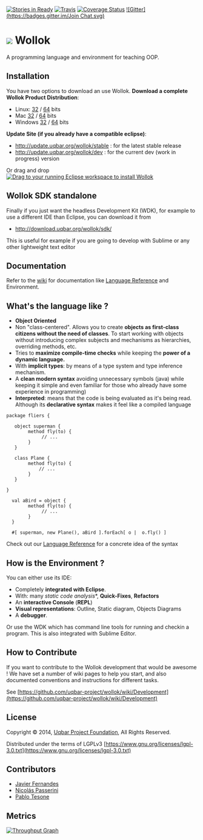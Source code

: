 [![Stories in Ready](https://badge.waffle.io/uqbar-project/wollok.png?label=ready&title=Ready)](https://waffle.io/uqbar-project/wollok)
[![Travis](https://travis-ci.org/uqbar-project/wollok.svg?branch=master)](https://travis-ci.org/uqbar-project/wollok?branch=master)
[![Coverage Status](https://coveralls.io/repos/uqbar-project/wollok/badge.svg?branch=master)](https://coveralls.io/r/uqbar-project/wollok?branch=master)
[![Gitter](https://badges.gitter.im/Join Chat.svg)](https://gitter.im/uqbar-project/wollok?utm_source=badge&utm_medium=badge&utm_campaign=pr-badge&utm_content=badge)

<h1>
<img src="https://github.com/uqbar-project/wollok/blob/master/org.uqbar.project.wollok.ui/icons/wollok-logo-64.fw.png?raw=true"/> Wollok
</h1>

A programming language and environment for teaching OOP.

## Installation ##

You have two options to download an use Wollok.
**Download a complete Wollok Product Distribution**:

* Linux: [32](http://download.uqbar.org/wollok/products/stable/wollok-linux.gtk.x86.zip) / [64](http://download.uqbar.org/wollok/products/stable/wollok-linux.gtk.x86_64.zip) bits
* Mac [32](http://download.uqbar.org/wollok/products/stable/wollok-macosx.cocoa.x86.zip) / [64](http://download.uqbar.org/wollok/products/stable/wollok-macosx.cocoa.x86_64.zip) bits
* Windows [32](http://download.uqbar.org/wollok/products/stable/wollok-win32.win32.x86.zip) / [64](http://download.uqbar.org/wollok/products/stable/wollok-win32.win32.x86_64.zip) bits

**Update Site (if you already have a compatible eclipse)**:
* http://update.uqbar.org/wollok/stable : for the latest stable release
* http://update.uqbar.org/wollok/dev : for the current dev (work in progress) version

Or drag and drop <a href="http://marketplace.eclipse.org/marketplace-client-intro?mpc_install=2420552" class="drag" title="Drag to your running Eclipse workspace to install Wollok"><img src="https://marketplace.eclipse.org/sites/all/themes/solstice/_themes/solstice_marketplace/public/images/btn-install.png" alt="Drag to your running Eclipse workspace to install Wollok" /></a>

## Wollok SDK standalone ##

Finally if you just want the headless Development Kit (WDK), for example to use a different IDE than Eclipse, you can download it from

* http://download.uqbar.org/wollok/sdk/

This is useful for example if you are going to develop with Sublime or any other lightweight text editor

## Documentation ##

Refer to the [wiki](https://github.com/uqbar-project/wollok/wiki/Home) for documentation like [Language Reference](https://github.com/uqbar-project/wollok/wiki/LanguageReference) and Environment.

## What's the language like ? ##

* **Object Oriented**
* Non "class-centered". Allows you to create **objects as first-class citizens without the need of classes**. To start working with objects without introducing complex subjects and mechanisms as hierarchies, overriding methods, etc.
* Tries to **maximize compile-time checks** while keeping the **power of a dynamic language.**
* With **implicit types**: by means of a type system and type inference mechanism.
* A **clean modern syntax** avoiding unnecessary symbols (java) while keeping it simple and even familiar for those who already have some experience in programming) 
* **Interpreted**: means that the code is being evaluated as it's being read. Although its **declarative syntax** makes it feel like a compiled language

```xtend
package fliers {

   object superman {
        method fly(to) {
             // ...
        }
   }

   class Plane {
        method fly(to) {
            // ...
        }
   }

}

  val aBird = object {
        method fly(to) {
             // ...
        }
  }

  #[ superman, new Plane(), aBird ].forEach[ o |  o.fly() ]
```

Check out our [Language Reference](https://github.com/uqbar-project/wollok/wiki/LanguageReference) for a concrete idea of the syntax

## How is the Environment ? ##

You can either use its IDE:
* Completely **integrated with Eclipse**.
* With: many *static code analysis**, **Quick-Fixes**, **Refactors**
* An **interactive Console** (**REPL**)
* **Visual representations**: Outline, Static diagram, Objects Diagrams
* A **debugger**.

Or use the WDK which has command line tools for running and checkin a program.
This is also integrated with Sublime Editor.

## How to Contribute ##

If you want to contribute to the Wollok development that would be awesome !
We have set a number of wiki pages to help you start, and also documented conventions and instructions for different tasks.

See [https://github.com/uqbar-project/wollok/wiki/Development](https://github.com/uqbar-project/wollok/wiki/Development)

## License ##

Copyright © 2014, [Uqbar Project Foundation](http://www.uqbar-project.org/), All Rights Reserved.

Distributed under the terms of LGPLv3
[https://www.gnu.org/licenses/lgpl-3.0.txt](https://www.gnu.org/licenses/lgpl-3.0.txt)

## Contributors ##

* [Javier Fernandes](http://ar.linkedin.com/pub/javier-fernandes/4/441/14/)
* [Nicolás Passerini](http://ar.linkedin.com/in/nicolaspasserini)
* [Pablo Tesone](http://ar.linkedin.com/in/tesonep)


## Metrics ##
[![Throughput Graph](https://graphs.waffle.io/uqbar-project/wollok/throughput.svg)](https://waffle.io/uqbar-project/wollok/metrics)
